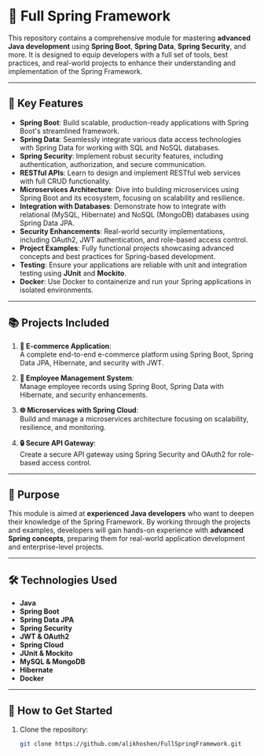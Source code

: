 
# 🌟 Full Spring Framework

This repository contains a comprehensive module for mastering **advanced Java development** using **Spring Boot**, **Spring Data**, **Spring Security**, and more. It is designed to equip developers with a full set of tools, best practices, and real-world projects to enhance their understanding and implementation of the Spring Framework.

---

## 🚀 Key Features

- **Spring Boot**: Build scalable, production-ready applications with Spring Boot's streamlined framework.
- **Spring Data**: Seamlessly integrate various data access technologies with Spring Data for working with SQL and NoSQL databases.
- **Spring Security**: Implement robust security features, including authentication, authorization, and secure communication.
- **RESTful APIs**: Learn to design and implement RESTful web services with full CRUD functionality.
- **Microservices Architecture**: Dive into building microservices using Spring Boot and its ecosystem, focusing on scalability and resilience.
- **Integration with Databases**: Demonstrate how to integrate with relational (MySQL, Hibernate) and NoSQL (MongoDB) databases using Spring Data JPA.
- **Security Enhancements**: Real-world security implementations, including OAuth2, JWT authentication, and role-based access control.
- **Project Examples**: Fully functional projects showcasing advanced concepts and best practices for Spring-based development.
- **Testing**: Ensure your applications are reliable with unit and integration testing using **JUnit** and **Mockito**.
- **Docker**: Use Docker to containerize and run your Spring applications in isolated environments.

---

## 📚 Projects Included

1. **🛒 E-commerce Application**:  
   A complete end-to-end e-commerce platform using Spring Boot, Spring Data JPA, Hibernate, and security with JWT.

2. **👥 Employee Management System**:  
   Manage employee records using Spring Boot, Spring Data with Hibernate, and security enhancements.

3. **🌐 Microservices with Spring Cloud**:  
   Build and manage a microservices architecture focusing on scalability, resilience, and monitoring.

4. **🔒 Secure API Gateway**:  
   Create a secure API gateway using Spring Security and OAuth2 for role-based access control.

---

## 🎯 Purpose

This module is aimed at **experienced Java developers** who want to deepen their knowledge of the Spring Framework. By working through the projects and examples, developers will gain hands-on experience with **advanced Spring concepts**, preparing them for real-world application development and enterprise-level projects.

---

## 🛠️ Technologies Used

- **Java**
- **Spring Boot**
- **Spring Data JPA**
- **Spring Security**
- **JWT & OAuth2**
- **Spring Cloud**
- **JUnit & Mockito**
- **MySQL & MongoDB**
- **Hibernate**
- **Docker**

---

## 📝 How to Get Started

1. Clone the repository:
   ```bash
   git clone https://github.com/alikhoshen/FullSpringFramework.git
